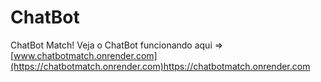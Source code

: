 # ChatBot
ChatBot Match!
Veja o ChatBot funcionando aqui => [www.chatbotmatch.onrender.com](https://chatbotmatch.onrender.com)https://chatbotmatch.onrender.com
